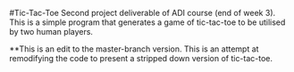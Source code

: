 #Tic-Tac-Toe
Second project deliverable of ADI course (end of week 3). This is a simple program that generates a game of tic-tac-toe to be utilised by two human players. 


**This is an edit to the master-branch version. This is an attempt at remodifying the code to present a stripped down version of tic-tac-toe.
